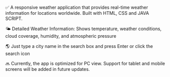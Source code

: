 ✅ A responsive weather application that provides real-time weather information for locations worldwide. Built with HTML, CSS and JAVA SCRIPT.

🌤️ Detailed Weather Information: Shows temperature, weather conditions, cloud coverage, humidity, and atmospheric pressure

🌎 Just type a city name in the search box and press Enter or click the search icon

🔜 Currently, the app is optimized for PC view. Support for tablet and mobile screens will be added in future updates.
